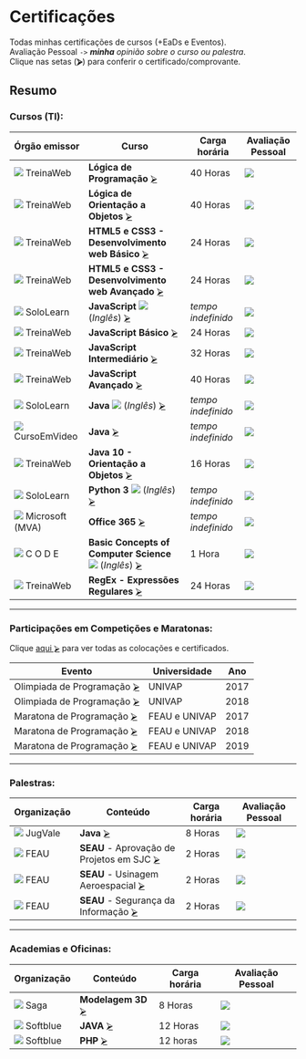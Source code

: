 # Certificações
Todas minhas certificações de cursos (+EaDs e Eventos).  
Avaliação Pessoal `->` ***minha** opinião sobre o curso ou palestra*.  
Clique nas setas (**⮚**) para conferir o certificado/comprovante.

## Resumo
### Cursos (TI):

  | Órgão emissor            | Curso                                                                | Carga horária | Avaliação Pessoal |
  | ------------------------ | -------------------------------------------------------------------- | ------------- | ----------------- |
  | ![][sTW] TreinaWeb       | **Lógica de Programação**                                   [⮚][6]  | 40 Horas           | ![][nota8]   |
  | ![][sTW] TreinaWeb       | **Lógica de Orientação a Objetos**                          [⮚][7]  | 40 Horas           | ![][nota9]   |
  | ![][sTW] TreinaWeb       | **HTML5 e CSS3 - Desenvolvimento web Básico**               [⮚][8]  | 24 Horas           | ![][nota5]   |
  | ![][sTW] TreinaWeb       | **HTML5 e CSS3 - Desenvolvimento web Avançado**             [⮚][9]  | 24 Horas           | ![][nota7]   |
  | ![][sSL] SoloLearn       | **JavaScript** ![][iUS] (*Inglês*)                          [⮚][10] | *tempo indefinido* | ![][nota4]   |  
  | ![][sTW] TreinaWeb       | **JavaScript Básico**                                       [⮚][11] | 24 Horas           | ![][nota6]   |
  | ![][sTW] TreinaWeb       | **JavaScript Intermediário**                                [⮚][12] | 32 Horas           | ![][nota7]   |
  | ![][sTW] TreinaWeb       | **JavaScript Avançado**                                     [⮚][19] | 40 Horas           | ![][nota10]  |
  | ![][sSL] SoloLearn       | **Java** ![][iUS] (*Inglês*)                                [⮚][13] | *tempo indefinido* | ![][nota5]   |
  | ![][sCV] CursoEmVideo    | **Java**                                                    [⮚][14] | *tempo indefinido* | ![][nota9]   |
  | ![][sTW] TreinaWeb       | **Java 10 - Orientação a Objetos**                          [⮚][15] | 16 Horas           | ![][nota10]  |
  | ![][sSL] SoloLearn       | **Python 3** ![][iUS] (*Inglês*)                            [⮚][20] | *tempo indefinido* | ![][nota8]   |
  | ![][sMS] Microsoft (MVA) | **Office 365**                                              [⮚][16] | *tempo indefinido* | ![][nota5]   |
  | ![][sCD] C O D E         | **Basic Concepts of Computer Science** ![][iUS] (*Inglês*)  [⮚][17] | 1 Hora             | ![][nota2]   |
  | ![][sTW] TreinaWeb       | **RegEx - Expressões Regulares**                            [⮚][18] | 24 Horas           | ![][nota7]   |

---
### Participações em Competições e Maratonas:
Clique [aqui ⮚][1] para ver todas as colocações e certificados.

   | Evento                           | Universidade  | Ano  |
   | -------------------------------- | ------------- | ---- |
   | Olimpiada de Programação [⮚][1] | UNIVAP        | 2017 | 
   | Olimpiada de Programação [⮚][1] | UNIVAP        | 2018 |
   | Maratona de Programação  [⮚][1] | FEAU e UNIVAP | 2017 |
   | Maratona de Programação  [⮚][1] | FEAU e UNIVAP | 2018 |
   | Maratona de Programação  [⮚][1] | FEAU e UNIVAP | 2019 |

---
### Palestras:
   | Organização      | Conteúdo                                         | Carga horária | Avaliação Pessoal |
   | ---------------- | ------------------------------------------------ | ------------- | ----------------- |
   | ![][sJG] JugVale | **Java** [⮚][2]                                 | 8 Horas       | ![][nota9]        |
   | ![][sFE] FEAU    | **SEAU** - Aprovação de Projetos em SJC [⮚][21] | 2 Horas       | ![][nota8]        |
   | ![][sFE] FEAU    | **SEAU** - Usinagem Aeroespacial        [⮚][22] | 2 Horas       | ![][nota6]        |
   | ![][sFE] FEAU    | **SEAU** - Segurança da Informação      [⮚][23] | 2 Horas       | ![][nota10]       |

---
### Academias e Oficinas:
   | Organização       | Conteúdo                 | Carga horária | Avaliação Pessoal |
   | ----------------- | ------------------------ | ------------- | ----------------- |
   | ![][sSG] Saga     | **Modelagem 3D** [⮚][3] | 8 Horas       | ![][nota5]        |
   | ![][sSB] Softblue | **JAVA**         [⮚][4] | 12 Horas      | ![][nota9]        |
   | ![][sSB] Softblue | **PHP**          [⮚][5] | 12 horas      | ![][nota10]       |


<!-- Links/Certificados -->
[1]: !%20Maratonas%20e%20Competições/
[2]: !%20Palestras/JugVale%20-%20Java.pdf
[3]: !%20Academias%20e%20Oficinas/Saga%20-%20Modelagem%203D.pdf
[4]: !%20Academias%20e%20Oficinas/Softblue%20-%20Java.pdf
[5]: !%20Academias%20e%20Oficinas/Softblue%20-%20PHP.pdf
[6]: Ciência%20da%20Computação/Geral/TreinaWeb%20-%20Lógica%20Programação.pdf
[7]: Ciência%20da%20Computação/Geral/TreinaWeb%20-%20Lógica%20POO.pdf
[8]: Ciência%20da%20Computação/HTML5%20e%20CSS3/TreinaWeb%20-%20Web%20(basico).pdf
[9]: Ciência%20da%20Computação/HTML5%20e%20CSS3/TreinaWeb%20-%20Web%20(avançado).pdf
[10]: Ciência%20da%20Computação/JavaScript/SoloLearn%20-%20JavaScript.pdf
[11]: Ciência%20da%20Computação/JavaScript/TreinaWeb%20-%20JavaScript%20(básico).pdf
[12]: Ciência%20da%20Computação/JavaScript/TreinaWeb%20-%20JavaScript%20(intermediário).pdf
[13]: Ciência%20da%20Computação/Java/SoloLearn%20-%20Java.pdf
[14]: Ciência%20da%20Computação/Java/Curso%20em%20Vídeo%20-%20Curso%20de%20Java.pdf
[15]: Ciência%20da%20Computação/Java/TreinaWeb%20-%20Java%2010%20POO.pdf
[16]: Ciência%20da%20Computação/Office/MVA%20-%20Office%20365.pdf
[17]: Ciência%20da%20Computação/Geral/C%20O%20D%20E%20-%20Hour%20of%20code.pdf
[18]: Ciência%20da%20Computação/Regex/TreinaWeb%20-%20Regex.pdf
[19]: Ciência%20da%20Computação/JavaScript/TreinaWeb%20-%20JavaScript%20(avançado).pdf
[20]: Ciência%20da%20Computação/Python/SoloLearn%20-%20Python.pdf
[21]: !%20Palestras/SEAU%20-%20Aprovação%20Projetos%20(SJC).pdf
[22]: !%20Palestras/SEAU%20-%20Usinagem%20Aeroespacial.pdf
[23]: !%20Palestras/SEAU%20-%20Segurança%20da%20Informação.pdf

[sTW]: i/treina_web19.png
[sSL]: i/solo_learn19.png
[sCD]: i/code19.png
[sCV]: i/cursoemvideo19.png
[sMS]: i/microsoft19.png
[sSG]: i/saga19.png
[sSB]: i/softblue19.png
[sJG]: i/jug19.png
[sFE]: i/feau19.png

[iUS]: i/us19.png

[nota1]: i/n1.png
[nota2]: i/n2.png
[nota3]: i/n3.png
[nota4]: i/n4.png
[nota5]: i/n5.png
[nota6]: i/n6.png
[nota7]: i/n7.png
[nota8]: i/n8.png
[nota9]: i/n9.png
[nota10]: i/n10.png
